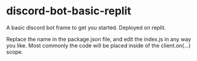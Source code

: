 # discord-bot-basic-replit
A basic discord bot frame to get you started. Deployed on replit.

Replace the name in the package.json file, and edit the index.js in any way you like. Most commonly the code will be placed inside of the client.on(...) scope.
